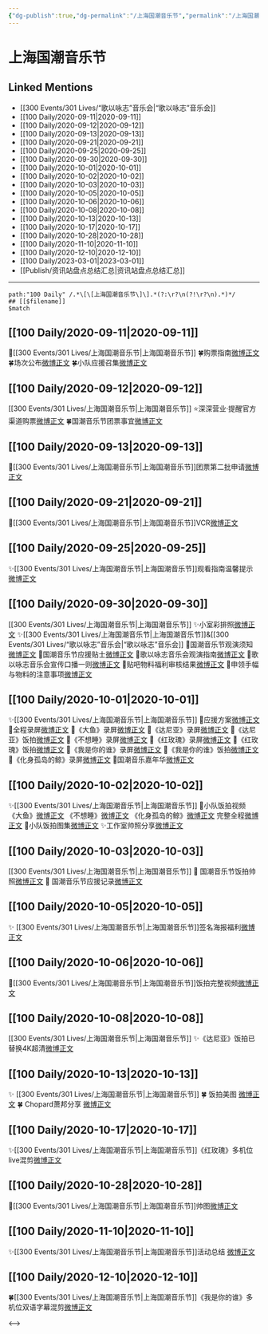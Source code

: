 ```yaml
---
{"dg-publish":true,"dg-permalink":"/上海国潮音乐节","permalink":"/上海国潮音乐节/","created":"2023-03-03T10:24:46.000+08:00","updated":"2023-04-10T16:15:03.000+08:00"}
---
```


# 上海国潮音乐节

## Linked Mentions
- [[300 Events/301 Lives/“歌以咏志”音乐会\|“歌以咏志”音乐会]]
- [[100 Daily/2020-09-11\|2020-09-11]]
- [[100 Daily/2020-09-12\|2020-09-12]]
- [[100 Daily/2020-09-13\|2020-09-13]]
- [[100 Daily/2020-09-21\|2020-09-21]]
- [[100 Daily/2020-09-25\|2020-09-25]]
- [[100 Daily/2020-09-30\|2020-09-30]]
- [[100 Daily/2020-10-01\|2020-10-01]]
- [[100 Daily/2020-10-02\|2020-10-02]]
- [[100 Daily/2020-10-03\|2020-10-03]]
- [[100 Daily/2020-10-05\|2020-10-05]]
- [[100 Daily/2020-10-06\|2020-10-06]]
- [[100 Daily/2020-10-08\|2020-10-08]]
- [[100 Daily/2020-10-13\|2020-10-13]]
- [[100 Daily/2020-10-17\|2020-10-17]]
- [[100 Daily/2020-10-28\|2020-10-28]]
- [[100 Daily/2020-11-10\|2020-11-10]]
- [[100 Daily/2020-12-10\|2020-12-10]]
- [[100 Daily/2023-03-01\|2023-03-01]]
- [[Publish/资讯站盘点总结汇总\|资讯站盘点总结汇总]]


---

```expander
path:"100 Daily" /.*\[\[上海国潮音乐节\]\].*(?:\r?\n(?!\r?\n).*)*/
## [[$filename]]
$match
```
## [[100 Daily/2020-09-11\|2020-09-11]]
🌟[[300 Events/301 Lives/上海国潮音乐节\|上海国潮音乐节]]
🍀购票指南[微博正文](https://m.weibo.cn/6466290670/4547976893040704)
🍀场次公布[微博正文](https://m.weibo.cn/6466290670/4547989789746504)
🍀小队应援召集[微博正文](https://m.weibo.cn/6466290670/4547991254601581)
## [[100 Daily/2020-09-12\|2020-09-12]]
[[300 Events/301 Lives/上海国潮音乐节\|上海国潮音乐节]]
⭐深深营业·提醒官方渠道购票[微博正文](https://m.weibo.cn/6466290670/4548386873940849) 
🍀国潮音乐节团票事宜[微博正文](https://m.weibo.cn/6466290670/4548454976065816)
## [[100 Daily/2020-09-13\|2020-09-13]]
🎵[[300 Events/301 Lives/上海国潮音乐节\|上海国潮音乐节]]团票第二批申请[微博正文](https://m.weibo.cn/6466290670/4548788905065158)

## [[100 Daily/2020-09-21\|2020-09-21]]
💫[[300 Events/301 Lives/上海国潮音乐节\|上海国潮音乐节]]VCR[微博正文](https://m.weibo.cn/6466290670/4551701586252793)
## [[100 Daily/2020-09-25\|2020-09-25]]
✨[[300 Events/301 Lives/上海国潮音乐节\|上海国潮音乐节]]观看指南温馨提示[微博正文](https://m.weibo.cn/6466290670/4552986817208757)

## [[100 Daily/2020-09-30\|2020-09-30]]
[[300 Events/301 Lives/上海国潮音乐节\|上海国潮音乐节]]
✨小室彩排照[微博正文](https://m.weibo.cn/6466290670/4554997709145015)
✨[[300 Events/301 Lives/上海国潮音乐节\|上海国潮音乐节]]&[[300 Events/301 Lives/“歌以咏志”音乐会\|“歌以咏志”音乐会]]
📝国潮音乐节观演须知[微博正文](https://m.weibo.cn/6466290670/4554788317170400)
📝国潮音乐节应援贴士[微博正文](https://m.weibo.cn/6466290670/4554841571727182)
📝歌以咏志音乐会观演指南[微博正文](https://m.weibo.cn/6466290670/4554976317669505)
📝歌以咏志音乐会宣传口播一则[微博正文](https://m.weibo.cn/6466290670/4554839411143808)
📝贴吧物料福利审核结果[微博正文](https://m.weibo.cn/6466290670/4554868361003196)
📝申领手幅与物料的注意事项[微博正文](https://m.weibo.cn/6466290670/4554893265735908)
## [[100 Daily/2020-10-01\|2020-10-01]]
✨[[300 Events/301 Lives/上海国潮音乐节\|上海国潮音乐节]]
💫应援方案[微博正文](https://m.weibo.cn/6466290670/4555151040585202)
💫全程录屏[微博正文](https://m.weibo.cn/6466290670/4555322628509671)
💫《大鱼》录屏[微博正文](https://m.weibo.cn/6466290670/4555318589392809)
💫《达尼亚》录屏[微博正文](https://m.weibo.cn/6466290670/4555324377272149)
💫《达尼亚》饭拍[微博正文](https://m.weibo.cn/6466290670/4555369248201166)
💫《不想睡》录屏[微博正文](https://m.weibo.cn/6466290670/4555325603056489)
💫《红玫瑰》录屏[微博正文](https://m.weibo.cn/6466290670/4555327369120064)
💫《红玫瑰》饭拍[微博正文](https://m.weibo.cn/6466290670/4555347886616591)
💫《我是你的谁》录屏[微博正文](https://m.weibo.cn/6466290670/4555319856861893)
💫《我是你的谁》饭拍[微博正文](https://m.weibo.cn/6466290670/4555353897308327)
💫《化身孤岛的鲸》录屏[微博正文](https://m.weibo.cn/6466290670/4555321441257447)
💫国潮音乐嘉年华[微博正文](https://m.weibo.cn/6466290670/4555359559364306)
## [[100 Daily/2020-10-02\|2020-10-02]]
✨[[300 Events/301 Lives/上海国潮音乐节\|上海国潮音乐节]]
💫小队饭拍视频
《大鱼》[微博正文](https://m.weibo.cn/6466290670/4555499779658607)
《不想睡》[微博正文](https://m.weibo.cn/6466290670/4555501176621399)
《化身孤岛的鲸》[微博正文](https://m.weibo.cn/6466290670/4555500383373092)
完整全程[微博正文](https://m.weibo.cn/6466290670/4555526567889187)
💫小队饭拍图集[微博正文](https://m.weibo.cn/6466290670/4555527395220096)
✨工作室帅照分享[微博正文](https://m.weibo.cn/6466290670/4555642939119684)
## [[100 Daily/2020-10-03\|2020-10-03]]
[[300 Events/301 Lives/上海国潮音乐节\|上海国潮音乐节]]
🎵 国潮音乐节饭拍帅照[微博正文](https://m.weibo.cn/6466290670/4555873861502103)
🎵 国潮音乐节应援记录[微博正文](https://m.weibo.cn/6466290670/4556001213161009)
## [[100 Daily/2020-10-05\|2020-10-05]]
✨ [[300 Events/301 Lives/上海国潮音乐节\|上海国潮音乐节]]签名海报福利[微博正文](https://m.weibo.cn/6466290670/4556772402536534)

## [[100 Daily/2020-10-06\|2020-10-06]]
💫[[300 Events/301 Lives/上海国潮音乐节\|上海国潮音乐节]]饭拍完整视频[微博正文](https://weibo.com/detail/4556997041591616)
## [[100 Daily/2020-10-08\|2020-10-08]]
[[300 Events/301 Lives/上海国潮音乐节\|上海国潮音乐节]]
✨《达尼亚》饭拍已替换4K超清[微博正文](https://m.weibo.cn/6466290670/4557782529869453)

## [[100 Daily/2020-10-13\|2020-10-13]]
✨ [[300 Events/301 Lives/上海国潮音乐节\|上海国潮音乐节]]
🍀 饭拍美图 [微博正文](https://m.weibo.cn/5516625428/4559515900451044)
🍀 Chopard萧邦分享 [微博正文](https://m.weibo.cn/6466290670/4559627896760689)
## [[100 Daily/2020-10-17\|2020-10-17]]
✨[[300 Events/301 Lives/上海国潮音乐节\|上海国潮音乐节]]《红玫瑰》多机位live混剪[微博正文](https://m.weibo.cn/6466290670/4561130191847885)

## [[100 Daily/2020-10-28\|2020-10-28]]
💫[[300 Events/301 Lives/上海国潮音乐节\|上海国潮音乐节]]帅图[微博正文](https://m.weibo.cn/6466290670/4564994102133584)
## [[100 Daily/2020-11-10\|2020-11-10]]
✨[[300 Events/301 Lives/上海国潮音乐节\|上海国潮音乐节]]活动总结 [微博正文](https://m.weibo.cn/6466290670/4569685423301504)
## [[100 Daily/2020-12-10\|2020-12-10]]
🍀[[300 Events/301 Lives/上海国潮音乐节\|上海国潮音乐节]]《我是你的谁》多机位双语字幕混剪[微博正文](https://weibo.com/5516625428/JxMCeoia2)

<-->
